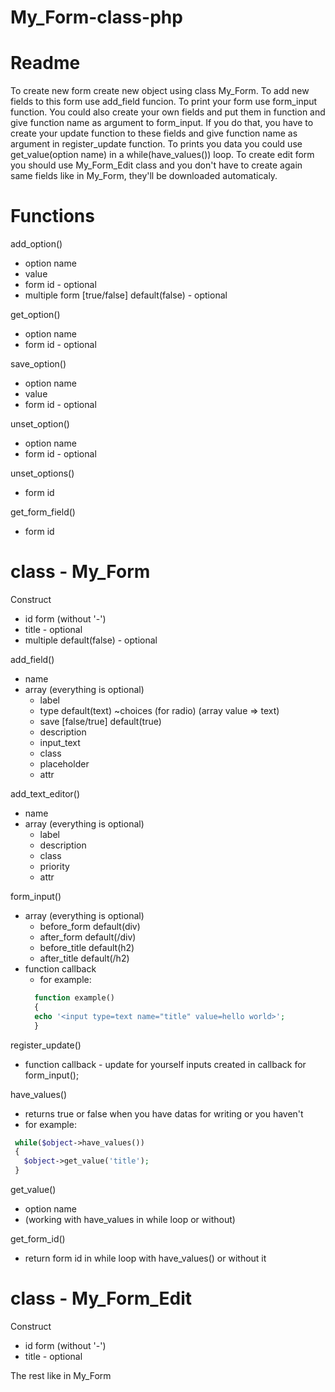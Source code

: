 # My_Form-class-php

# Readme
To create new form create new object using class My_Form.
To add new fields to this form use add_field funcion.
To print your form use form_input function. You could also create your own fields and put them in function and give function name as argument to form_input. If you do that, you have to create your update function to these fields and give function name as argument in register_update function. To prints you data you could use get_value(option name) in a while(have_values()) loop. To create edit form you should use My_Form_Edit class and you don't have to create again same fields like in My_Form, they'll be downloaded automaticaly.



# Functions


add_option()
 * option name
 * value
 * form id - optional
 * multiple form [true/false] default(false) - optional

get_option()
 * option name
 * form id - optional

save_option()
 * option name
 * value
 * form id - optional

unset_option()
 * option name
 * form id - optional

unset_options()
 * form id

get_form_field()
 * form id


# class - My_Form


Construct
 * id form (without '-')
 * title - optional
 * multiple default(false) - optional

add_field()
* name
* array (everything is optional)
  - label
  - type default(text)
    ~choices (for radio) (array value => text)
  - save [false/true] default(true)
  - description
  - input_text
  - class
  - placeholder
  - attr

add_text_editor()
* name
* array (everything is optional)
  - label
  - description
  - class
  - priority
  - attr

form_input()
* array (everything is optional)
  - before_form default(div)
  - after_form default(/div)
  - before_title default(h2)
  - after_title default(/h2)
* function callback
  - for example:
  ```php
    function example()
    {    
    echo '<input type=text name="title" value=hello world>';
    }
  ```

register_update()
 * function callback - update for yourself inputs created in callback for form_input();

have_values()
 * returns true or false when you have datas for writing or you haven't
 * for example: 
 ```php
  while($object->have_values())
  {
    $object->get_value('title');
  }
 ``` 

get_value()
 * option name
 * (working with have_values in while loop or without)

get_form_id()
 * return form id in while loop with have_values() or without it


# class - My_Form_Edit


Construct
 * id form (without '-')
 * title - optional

The rest like in My_Form
